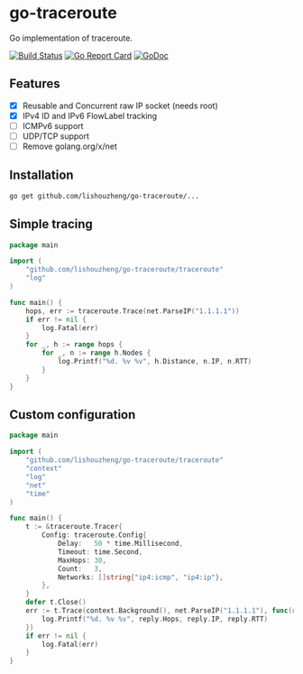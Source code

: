 # go-traceroute

Go implementation of traceroute.

[![Build Status](https://api.travis-ci.org/pixelbender/go-traceroute.svg)](https://travis-ci.org/pixelbender/go-traceroute)
[![Go Report Card](https://goreportcard.com/badge/github.com/lishouzheng/go-traceroute)](https://goreportcard.com/report/github.com/lishouzheng/go-traceroute)
[![GoDoc](https://godoc.org/github.com/lishouzheng/go-traceroute?status.svg)](https://godoc.org/github.com/lishouzheng/go-traceroute/traceroute)

## Features

- [x] Reusable and Concurrent raw IP socket (needs root)
- [x] IPv4 ID and IPv6 FlowLabel tracking
- [ ] ICMPv6 support
- [ ] UDP/TCP support
- [ ] Remove golang.org/x/net

## Installation

```sh
go get github.com/lishouzheng/go-traceroute/...
```

## Simple tracing

```go
package main

import (
	"github.com/lishouzheng/go-traceroute/traceroute"
	"log"
)

func main() {
    hops, err := traceroute.Trace(net.ParseIP("1.1.1.1"))
    if err != nil {
        log.Fatal(err)
    }
    for _, h := range hops {
        for _, n := range h.Nodes {
            log.Printf("%d. %v %v", h.Distance, n.IP, n.RTT)
        }
    }
}
```

## Custom configuration

```go
package main

import (
	"github.com/lishouzheng/go-traceroute/traceroute"
	"context"
	"log"
	"net"
	"time"
)

func main() {
    t := &traceroute.Tracer{
        Config: traceroute.Config{
            Delay:   50 * time.Millisecond,
            Timeout: time.Second,
            MaxHops: 30,
            Count:   3,
            Networks: []string{"ip4:icmp", "ip4:ip"},
        },
    }
    defer t.Close()
    err := t.Trace(context.Background(), net.ParseIP("1.1.1.1"), func(reply *traceroute.Reply) {
        log.Printf("%d. %v %v", reply.Hops, reply.IP, reply.RTT)
    })
    if err != nil {
        log.Fatal(err)
    }
}
```
